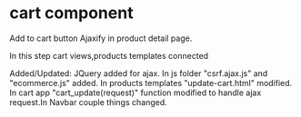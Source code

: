 # cart component

Add to cart button Ajaxify in product detail page.

In this step cart views,products templates connected

Added/Updated:
JQuery added for ajax. In js folder "csrf.ajax.js" and "ecommerce.js" added. In products templates "update-cart.html" modified. In cart app "cart_update(request)" function modified to handle ajax request.In Navbar couple things changed.
